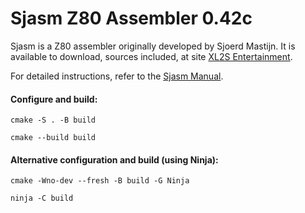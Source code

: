 Sjasm Z80 Assembler 0.42c
=========================
Sjasm is a Z80 assembler originally developed by Sjoerd Mastijn. It is available to download, sources included, at site [XL2S Entertainment](http://xl2s.tk/).

For detailed instructions, refer to the [Sjasm Manual](docs/sjasmmanual.md).

#### Configure and build:

`cmake -S . -B build`

`cmake --build build`


#### Alternative configuration and build (using Ninja):
`cmake -Wno-dev --fresh -B build -G Ninja`

`ninja -C build`

